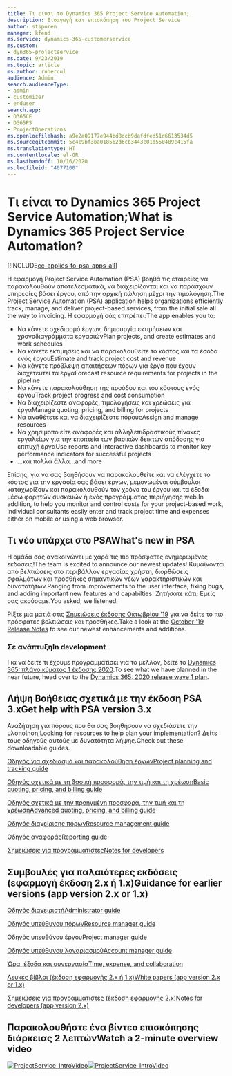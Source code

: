 ```yaml
---
title: Τι είναι το Dynamics 365 Project Service Automation;
description: Εισαγωγή και επισκόπηση του Project Service
author: stsporen
manager: kfend
ms.service: dynamics-365-customerservice
ms.custom:
- dyn365-projectservice
ms.date: 9/23/2019
ms.topic: article
ms.author: ruhercul
audience: Admin
search.audienceType:
- admin
- customizer
- enduser
search.app:
- D365CE
- D365PS
- ProjectOperations
ms.openlocfilehash: a9e2a09177e944bd8dcb9dafdfed51d6613534d5
ms.sourcegitcommit: 5c4c9bf3ba018562d6cb3443c01d550489c415fa
ms.translationtype: HT
ms.contentlocale: el-GR
ms.lasthandoff: 10/16/2020
ms.locfileid: "4077100"
---
```

# <a name="what-is-dynamics-365-project-service-automation"></a><span data-ttu-id="2b207-103">Τι είναι το Dynamics 365 Project Service Automation;</span><span class="sxs-lookup"><span data-stu-id="2b207-103">What is Dynamics 365 Project Service Automation?</span></span>

[!INCLUDE[cc-applies-to-psa-apps-all](../includes/cc-applies-to-psa-apps-all.md)]

<span data-ttu-id="2b207-104">Η εφαρμογή Project Service Automation (PSA) βοηθά τις εταιρείες να παρακολουθούν αποτελεσματικά, να διαχειρίζονται και να παράσχουν υπηρεσίες βάσει έργου, από την αρχική πώληση μέχρι την τιμολόγηση.</span><span class="sxs-lookup"><span data-stu-id="2b207-104">The Project Service Automation (PSA) application helps organizations efficiently track, manage, and deliver project-based services, from the initial sale all the way to invoicing.</span></span> <span data-ttu-id="2b207-105">Η εφαρμογή σάς επιτρέπει:</span><span class="sxs-lookup"><span data-stu-id="2b207-105">The app enables you to:</span></span>

- <span data-ttu-id="2b207-106">Να κάνετε σχεδιασμό έργων, δημιουργία εκτιμήσεων και χρονοδιαγράμματα εργασιών</span><span class="sxs-lookup"><span data-stu-id="2b207-106">Plan projects, and create estimates and work schedules</span></span>
- <span data-ttu-id="2b207-107">Να κάνετε εκτιμήσεις και να παρακολουθείτε το κόστος και τα έσοδα ενός έργου</span><span class="sxs-lookup"><span data-stu-id="2b207-107">Estimate and track project cost and revenue</span></span>
- <span data-ttu-id="2b207-108">Να κάνετε πρόβλεψη απαιτήσεων πόρων για έργα που έχουν διοχετευτεί τα έργα</span><span class="sxs-lookup"><span data-stu-id="2b207-108">Forecast resource requirements for projects in the pipeline</span></span>
- <span data-ttu-id="2b207-109">Να κάνετε παρακολούθηση της προόδου και του κόστους ενός έργου</span><span class="sxs-lookup"><span data-stu-id="2b207-109">Track project progress and cost consumption</span></span>
- <span data-ttu-id="2b207-110">Να διαχειρίζεστε αναφορές, τιμολογήσεις και χρεώσεις για έργα</span><span class="sxs-lookup"><span data-stu-id="2b207-110">Manage quoting, pricing, and billing for projects</span></span>
- <span data-ttu-id="2b207-111">Να αναθέτετε και να διαχειρίζεστε πόρους</span><span class="sxs-lookup"><span data-stu-id="2b207-111">Assign and manage resources</span></span>
- <span data-ttu-id="2b207-112">Να χρησιμοποιείτε αναφορές και αλληλεπιδραστικούς πίνακες εργαλείων για την εποπτεία των βασικών δεικτών απόδοσης για επιτυχή έργα</span><span class="sxs-lookup"><span data-stu-id="2b207-112">Use reports and interactive dashboards to monitor key performance indicators for successful projects</span></span>
- <span data-ttu-id="2b207-113">...και πολλά άλλα</span><span class="sxs-lookup"><span data-stu-id="2b207-113">...and more</span></span>

<span data-ttu-id="2b207-114">Επίσης, για να σας βοηθήσουν να παρακολουθείτε και να ελέγχετε το κόστος για την εργασία σας βάσει έργων, μεμονωμένοι σύμβουλοι καταχωρίζουν και παρακολουθούν τον χρόνο του έργου και τα έξοδα μέσω φορητών συσκευών ή ενός προγράμματος περιήγησης web.</span><span class="sxs-lookup"><span data-stu-id="2b207-114">In addition, to help you monitor and control costs for your project-based work, individual consultants easily enter and track project time and expenses either on mobile or using a web browser.</span></span>

## <a name="whats-new-in-psa"></a><span data-ttu-id="2b207-115">Τι νέο υπάρχει στο PSA</span><span class="sxs-lookup"><span data-stu-id="2b207-115">What's new in PSA</span></span>
<span data-ttu-id="2b207-116">Η ομάδα σας ανακοινώνει με χαρά τις πιο πρόσφατες ενημερωμένες εκδόσεις!</span><span class="sxs-lookup"><span data-stu-id="2b207-116">The team is excited to announce our newest updates!</span></span> <span data-ttu-id="2b207-117">Κυμαίνονται από βελτιώσεις στο περιβάλλον εργασίας χρήστη, διορθώσεις σφαλμάτων και προσθήκες σημαντικών νέων χαρακτηριστικών και δυνατοτήτων.</span><span class="sxs-lookup"><span data-stu-id="2b207-117">Ranging from improvements to the user interface, fixing bugs, and adding important new features and capabilties.</span></span> <span data-ttu-id="2b207-118">Ζητήσατε κάτι; Εμείς σας ακούσαμε.</span><span class="sxs-lookup"><span data-stu-id="2b207-118">You asked; we listened.</span></span>

<span data-ttu-id="2b207-119">Ρίξτε μια ματιά στις [Σημειώσεις έκδοσης Οκτωβρίου '19](https://docs.microsoft.com/dynamics365-release-plan/2019wave2/index) για να δείτε το πιο πρόσφατες βελτιώσεις και προσθήκες.</span><span class="sxs-lookup"><span data-stu-id="2b207-119">Take a look at the [October '19 Release Notes](https://docs.microsoft.com/dynamics365-release-plan/2019wave2/index) to see our newest enhancements and additions.</span></span>

### <a name="in-development"></a><span data-ttu-id="2b207-120">Σε ανάπτυξη</span><span class="sxs-lookup"><span data-stu-id="2b207-120">In development</span></span>
<span data-ttu-id="2b207-121">Για να δείτε τι έχουμε προγραμματίσει για το μέλλον, δείτε το [Dynamics 365: πλάνο κύματος 1 έκδοσης 2020](https://docs.microsoft.com/dynamics365-release-plan/2020wave1/index).</span><span class="sxs-lookup"><span data-stu-id="2b207-121">To see what we have planned in the near future, head over to the [Dynamics 365: 2020 release wave 1 plan](https://docs.microsoft.com/dynamics365-release-plan/2020wave1/index).</span></span>

## <a name="get-help-with-psa-version-3x"></a><span data-ttu-id="2b207-122">Λήψη Βοήθειας σχετικά με την έκδοση PSA 3.x</span><span class="sxs-lookup"><span data-stu-id="2b207-122">Get help with PSA version 3.x</span></span>
<span data-ttu-id="2b207-123">Αναζήτηση για πόρους που θα σας βοηθήσουν να σχεδιάσετε την υλοποίηση;</span><span class="sxs-lookup"><span data-stu-id="2b207-123">Looking for resources to help plan your implementation?</span></span> <span data-ttu-id="2b207-124">Δείτε τους οδηγούς αυτούς με δυνατότητα λήψης.</span><span class="sxs-lookup"><span data-stu-id="2b207-124">Check out these downloadable guides.</span></span>

 [<span data-ttu-id="2b207-125">Οδηγός για σχεδιασμό και παρακολούθηση έργων</span><span class="sxs-lookup"><span data-stu-id="2b207-125">Project planning and tracking guide</span></span>](../psa/implementation-guides/project-planning-tracking.md)

 [<span data-ttu-id="2b207-126">Οδηγός σχετικά με τη βασική προσφορά, την τιμή και τη χρέωση</span><span class="sxs-lookup"><span data-stu-id="2b207-126">Basic quoting, pricing, and billing guide</span></span>](../psa/implementation-guides/begin-quoting-pricing-billing.md)

 [<span data-ttu-id="2b207-127">Οδηγός σχετικά με την προηγμένη προσφορά, την τιμή και τη χρέωση</span><span class="sxs-lookup"><span data-stu-id="2b207-127">Advanced quoting, pricing, and billing guide</span></span>](../psa/implementation-guides/adv-quoting-pricing-billing.md)

 [<span data-ttu-id="2b207-128">Οδηγός διαχείρισης πόρων</span><span class="sxs-lookup"><span data-stu-id="2b207-128">Resource management guide</span></span>](../psa/implementation-guides/resource-management-guide.md)

 [<span data-ttu-id="2b207-129">Οδηγός αναφοράς</span><span class="sxs-lookup"><span data-stu-id="2b207-129">Reporting guide</span></span>](../psa/implementation-guides/reporting-guide.md)

 [<span data-ttu-id="2b207-130">Σημειώσεις για προγραμματιστές</span><span class="sxs-lookup"><span data-stu-id="2b207-130">Notes for developers</span></span>](../psa/developer-guides/overview-dev-notes-v3.x.md)

## <a name="guidance-for-earlier-versions-app-version-2x-or-1x"></a><span data-ttu-id="2b207-131">Συμβουλές για παλαιότερες εκδόσεις (εφαρμογή έκδοση 2.x ή 1.x)</span><span class="sxs-lookup"><span data-stu-id="2b207-131">Guidance for earlier versions (app version 2.x or 1.x)</span></span>
 [<span data-ttu-id="2b207-132">Οδηγός διαχειριστή</span><span class="sxs-lookup"><span data-stu-id="2b207-132">Administrator guide</span></span>](../psa/admin-guide.md)

 [<span data-ttu-id="2b207-133">Οδηγός υπεύθυνου πόρων</span><span class="sxs-lookup"><span data-stu-id="2b207-133">Resource manager guide</span></span>](../psa/resource-manager-guide.md)

 [<span data-ttu-id="2b207-134">Οδηγός υπευθύνου έργου</span><span class="sxs-lookup"><span data-stu-id="2b207-134">Project manager guide</span></span>](../psa/project-manager-guide.md)

 [<span data-ttu-id="2b207-135">Οδηγός υπεύθυνου λογαριασμού</span><span class="sxs-lookup"><span data-stu-id="2b207-135">Account manager guide</span></span>](../psa/account-manager-guide.md)

 [<span data-ttu-id="2b207-136">Ώρα, έξοδα και συνεργασία</span><span class="sxs-lookup"><span data-stu-id="2b207-136">Time, expense, and collaboration</span></span>](../psa/time-expense-collaboration-guide.md)

 [<span data-ttu-id="2b207-137">Λευκές βίβλοι (έκδοση εφαρμογής 2.x ή 1.x)</span><span class="sxs-lookup"><span data-stu-id="2b207-137">White papers (app version 2.x or 1.x)</span></span>](../psa/white-papers.md)

 [<span data-ttu-id="2b207-138">Σημειώσεις για προγραμματιστές (έκδοση εφαρμογής 2.x)</span><span class="sxs-lookup"><span data-stu-id="2b207-138">Notes for developers (app version 2.x)</span></span>](../psa/developer-guides/add-custom-qoi-forms-v2.x.md)

 ## <a name="watch-a-2-minute-overview-video"></a><span data-ttu-id="2b207-139">Παρακολουθήστε ένα βίντεο επισκόπησης διάρκειας 2 λεπτών</span><span class="sxs-lookup"><span data-stu-id="2b207-139">Watch a 2-minute overview video</span></span>
 <a name="heroArea"></a> <span data-ttu-id="2b207-140">[![ProjectService_IntroVideo](../psa/media/project-service-intro-video.png "ProjectService_IntroVideo")](https://go.microsoft.com/fwlink/p/?LinkId=799457)</span><span class="sxs-lookup"><span data-stu-id="2b207-140">[![ProjectService_IntroVideo](../psa/media/project-service-intro-video.png "ProjectService_IntroVideo")](https://go.microsoft.com/fwlink/p/?LinkId=799457)</span></span>


